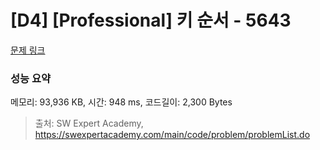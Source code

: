 # [D4] [Professional] 키 순서 - 5643 

[문제 링크](https://swexpertacademy.com/main/code/problem/problemDetail.do?contestProbId=AWXQsLWKd5cDFAUo) 

### 성능 요약

메모리: 93,936 KB, 시간: 948 ms, 코드길이: 2,300 Bytes



> 출처: SW Expert Academy, https://swexpertacademy.com/main/code/problem/problemList.do
